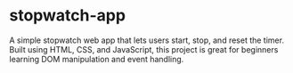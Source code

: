 # stopwatch-app
A simple stopwatch web app that lets users start, stop, and reset the timer. Built using HTML, CSS, and JavaScript, this project is great for beginners learning DOM manipulation and event handling.

